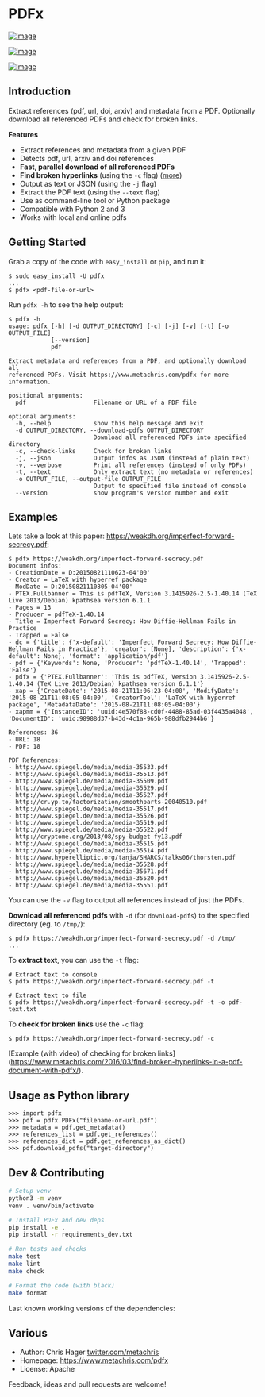 # PDFx

[![image](https://badge.fury.io/py/pdfx.svg)](https://pypi.python.org/pypi/pdfx)

[![image](https://travis-ci.org/metachris/pdfx.svg?branch=master)](https://travis-ci.org/metachris/pdfx)

[![image](https://img.shields.io/badge/license-Apache-blue.svg)](https://github.com/metachris/pdfx/blob/master/LICENSE)

## Introduction

Extract references (pdf, url, doi, arxiv) and metadata from a PDF.
Optionally download all referenced PDFs and check for broken links.

**Features**

-   Extract references and metadata from a given PDF
-   Detects pdf, url, arxiv and doi references
-   **Fast, parallel download of all referenced PDFs**
-   **Find broken hyperlinks** (using the `-c` flag)
    ([more](https://www.metachris.com/2016/03/find-broken-hyperlinks-in-a-pdf-document-with-pdfx/))
-   Output as text or JSON (using the `-j` flag)
-   Extract the PDF text (using the `--text` flag)
-   Use as command-line tool or Python package
-   Compatible with Python 2 and 3
-   Works with local and online pdfs

## Getting Started

Grab a copy of the code with `easy_install` or `pip`, and run it:

    $ sudo easy_install -U pdfx
    ...
    $ pdfx <pdf-file-or-url>

Run `pdfx -h` to see the help output:

    $ pdfx -h
    usage: pdfx [-h] [-d OUTPUT_DIRECTORY] [-c] [-j] [-v] [-t] [-o OUTPUT_FILE]
                [--version]
                pdf

    Extract metadata and references from a PDF, and optionally download all
    referenced PDFs. Visit https://www.metachris.com/pdfx for more information.

    positional arguments:
      pdf                   Filename or URL of a PDF file

    optional arguments:
      -h, --help            show this help message and exit
      -d OUTPUT_DIRECTORY, --download-pdfs OUTPUT_DIRECTORY
                            Download all referenced PDFs into specified directory
      -c, --check-links     Check for broken links
      -j, --json            Output infos as JSON (instead of plain text)
      -v, --verbose         Print all references (instead of only PDFs)
      -t, --text            Only extract text (no metadata or references)
      -o OUTPUT_FILE, --output-file OUTPUT_FILE
                            Output to specified file instead of console
      --version             show program's version number and exit

## Examples

Lets take a look at this paper:
<https://weakdh.org/imperfect-forward-secrecy.pdf>:

    $ pdfx https://weakdh.org/imperfect-forward-secrecy.pdf
    Document infos:
    - CreationDate = D:20150821110623-04'00'
    - Creator = LaTeX with hyperref package
    - ModDate = D:20150821110805-04'00'
    - PTEX.Fullbanner = This is pdfTeX, Version 3.1415926-2.5-1.40.14 (TeX Live 2013/Debian) kpathsea version 6.1.1
    - Pages = 13
    - Producer = pdfTeX-1.40.14
    - Title = Imperfect Forward Secrecy: How Diffie-Hellman Fails in Practice
    - Trapped = False
    - dc = {'title': {'x-default': 'Imperfect Forward Secrecy: How Diffie-Hellman Fails in Practice'}, 'creator': [None], 'description': {'x-default': None}, 'format': 'application/pdf'}
    - pdf = {'Keywords': None, 'Producer': 'pdfTeX-1.40.14', 'Trapped': 'False'}
    - pdfx = {'PTEX.Fullbanner': 'This is pdfTeX, Version 3.1415926-2.5-1.40.14 (TeX Live 2013/Debian) kpathsea version 6.1.1'}
    - xap = {'CreateDate': '2015-08-21T11:06:23-04:00', 'ModifyDate': '2015-08-21T11:08:05-04:00', 'CreatorTool': 'LaTeX with hyperref package', 'MetadataDate': '2015-08-21T11:08:05-04:00'}
    - xapmm = {'InstanceID': 'uuid:4e570f88-cd0f-4488-85ad-03f4435a4048', 'DocumentID': 'uuid:98988d37-b43d-4c1a-965b-988dfb2944b6'}

    References: 36
    - URL: 18
    - PDF: 18

    PDF References:
    - http://www.spiegel.de/media/media-35533.pdf
    - http://www.spiegel.de/media/media-35513.pdf
    - http://www.spiegel.de/media/media-35509.pdf
    - http://www.spiegel.de/media/media-35529.pdf
    - http://www.spiegel.de/media/media-35527.pdf
    - http://cr.yp.to/factorization/smoothparts-20040510.pdf
    - http://www.spiegel.de/media/media-35517.pdf
    - http://www.spiegel.de/media/media-35526.pdf
    - http://www.spiegel.de/media/media-35519.pdf
    - http://www.spiegel.de/media/media-35522.pdf
    - http://cryptome.org/2013/08/spy-budget-fy13.pdf
    - http://www.spiegel.de/media/media-35515.pdf
    - http://www.spiegel.de/media/media-35514.pdf
    - http://www.hyperelliptic.org/tanja/SHARCS/talks06/thorsten.pdf
    - http://www.spiegel.de/media/media-35528.pdf
    - http://www.spiegel.de/media/media-35671.pdf
    - http://www.spiegel.de/media/media-35520.pdf
    - http://www.spiegel.de/media/media-35551.pdf

You can use the `-v` flag to output all references instead of just the
PDFs.

**Download all referenced pdfs** with `-d` (for `download-pdfs`) to the
specified directory (eg. to `/tmp/`):

    $ pdfx https://weakdh.org/imperfect-forward-secrecy.pdf -d /tmp/
    ...

To **extract text**, you can use the `-t` flag:

    # Extract text to console
    $ pdfx https://weakdh.org/imperfect-forward-secrecy.pdf -t

    # Extract text to file
    $ pdfx https://weakdh.org/imperfect-forward-secrecy.pdf -t -o pdf-text.txt

To **check for broken links** use the `-c` flag:

    $ pdfx https://weakdh.org/imperfect-forward-secrecy.pdf -c

\[Example (with video) of checking for broken
links\](<https://www.metachris.com/2016/03/find-broken-hyperlinks-in-a-pdf-document-with-pdfx/>).

## Usage as Python library

    >>> import pdfx
    >>> pdf = pdfx.PDFx("filename-or-url.pdf")
    >>> metadata = pdf.get_metadata()
    >>> references_list = pdf.get_references()
    >>> references_dict = pdf.get_references_as_dict()
    >>> pdf.download_pdfs("target-directory")

## Dev & Contributing

```bash
# Setup venv
python3 -m venv
venv . venv/bin/activate

# Install PDFx and dev deps
pip install -e .
pip install -r requirements_dev.txt

# Run tests and checks
make test
make lint
make check

# Format the code (with black)
make format
```

Last known working versions of the dependencies:


## Various

-   Author: Chris Hager [twitter.com/metachris](https://twitter.com/metachris)
-   Homepage: https://www.metachris.com/pdfx
-   License: Apache

Feedback, ideas and pull requests are welcome!
